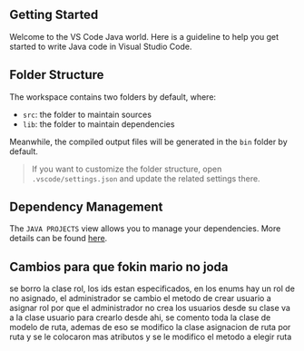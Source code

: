 ## Getting Started

Welcome to the VS Code Java world. Here is a guideline to help you get started to write Java code in Visual Studio Code.

## Folder Structure

The workspace contains two folders by default, where:

- `src`: the folder to maintain sources
- `lib`: the folder to maintain dependencies

Meanwhile, the compiled output files will be generated in the `bin` folder by default.

> If you want to customize the folder structure, open `.vscode/settings.json` and update the related settings there.

## Dependency Management

The `JAVA PROJECTS` view allows you to manage your dependencies. More details can be found [here](https://github.com/microsoft/vscode-java-dependency#manage-dependencies).

## Cambios para que fokin mario no joda
 se borro la clase rol, los ids estan especificados, en los enums hay un rol de no asignado, el administrador se cambio el metodo de crear usuario a asignar rol por que el administrador no crea los usuarios desde su clase va a la clase usuario para crearlo desde ahi, se comento toda la clase de modelo de ruta, ademas de eso se modifico la clase asignacion de ruta por ruta y se le colocaron mas atributos y se le modifico el metodo a elegir ruta 